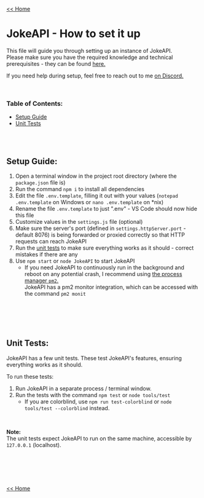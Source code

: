 [<< Home](./index.md#readme)

# JokeAPI - How to set it up
This file will guide you through setting up an instance of JokeAPI.  
Please make sure you have the required knowledge and technical prerequisites - they can be found [here.](./index.md#readme)  
  
If you need help during setup, feel free to reach out to me [on Discord.](https://sv443.net/discord)

<br>

### Table of Contents:
- [Setup Guide](#setup-guide)
- [Unit Tests](#unit-tests)

<br><br>

## Setup Guide:
1. Open a terminal window in the project root directory (where the `package.json` file is)
2. Run the command `npm i` to install all dependencies
3. Edit the file `.env.template`, filling it out with your values (`notepad .env.template` on Windows or `nano .env.template` on *nix)
4. Rename the file `.env.template` to just ".env" - VS Code should now hide this file
5. Customize values in the `settings.js` file (optional)
6. Make sure the server's port (defined in `settings.httpServer.port` - default 8076) is being forwarded or proxied correctly so that HTTP requests can reach JokeAPI
7. Run the [unit tests](#unit-tests) to make sure everything works as it should - correct mistakes if there are any
8. Use `npm start` or `node JokeAPI` to start JokeAPI
    - If you need JokeAPI to continuously run in the background and reboot on any potential crash, I recommend using [the process manager `pm2`.](https://npmjs.com/package/pm2)  
    JokeAPI has a pm2 monitor integration, which can be accessed with the command `pm2 monit`

<br>


<br><br>

## Unit Tests:
JokeAPI has a few unit tests. These test JokeAPI's features, ensuring everything works as it should.  
  
To run these tests:  
1. Run JokeAPI in a separate process / terminal window.  
2. Run the tests with the command `npm test` or `node tools/test`  
    - If you are colorblind, use `npm run test-colorblind` or `node tools/test --colorblind` instead.  

<br>

**Note:**  
The unit tests expect JokeAPI to run on the same machine, accessible by `127.0.0.1` (localhost).


<br><br><br><br>

[<< Home](./index.md#readme)
